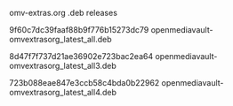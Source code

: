 omv-extras.org .deb releases

9f60c7dc39faaf88b9f776b15273dc79  openmediavault-omvextrasorg_latest_all.deb

8d47f7f737d21ae36902e723bac2ea64  openmediavault-omvextrasorg_latest_all3.deb

723b088eae847e3ccb58c4bda0b22962  openmediavault-omvextrasorg_latest_all4.deb
